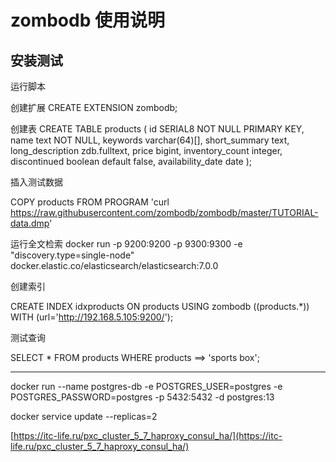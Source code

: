 
# zombodb 使用说明

## 安装测试

运行脚本

创建扩展
CREATE EXTENSION zombodb;

创建表
CREATE TABLE products (
    id SERIAL8 NOT NULL PRIMARY KEY,
    name text NOT NULL,
    keywords varchar(64)[],
    short_summary text,
    long_description zdb.fulltext, 
    price bigint,
    inventory_count integer,
    discontinued boolean default false,
    availability_date date
);

插入测试数据

COPY products FROM PROGRAM 'curl https://raw.githubusercontent.com/zombodb/zombodb/master/TUTORIAL-data.dmp'

运行全文检索
docker run -p 9200:9200 -p 9300:9300 -e "discovery.type=single-node" docker.elastic.co/elasticsearch/elasticsearch:7.0.0

创建索引

CREATE INDEX idxproducts 
                     ON products 
                  USING zombodb ((products.*))
                   WITH (url='http://192.168.5.105:9200/');

测试查询

SELECT * FROM products WHERE products ==> 'sports box';


-------

docker run --name postgres-db -e POSTGRES_USER=postgres -e POSTGRES_PASSWORD=postgres -p 5432:5432  -d postgres:13


docker service update --replicas=2 

[https://itc-life.ru/pxc_cluster_5_7_haproxy_consul_ha/](https://itc-life.ru/pxc_cluster_5_7_haproxy_consul_ha/)


